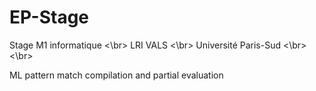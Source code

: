 # EP-Stage

Stage M1 informatique <\br>
LRI VALS <\br>
Université Paris-Sud <\br> <\br>

ML pattern match compilation and partial evaluation

